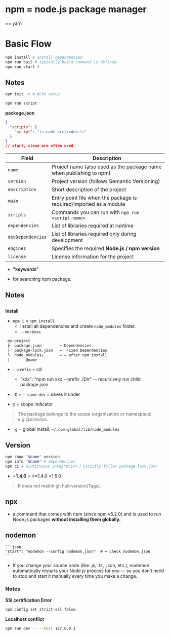 # npm = node.js package manager
== yarn

# Basic Flow

```bash
npm install # install dependencies
npm run buil # typically build command is defined
npm run start # 
```

## Notes

```bash
npm init -y # Auto setup
```


```bash
npm run script
```

**package.json**

```json
{
  "scripts": {
    "script": "ts-node src/index.ts"
  }
}
// start, clean are often used
```

| Field             | Description                                                         |
| ----------------- | ------------------------------------------------------------------- |
| `name`            | Project name (also used as the package name when publishing to npm) |
| `version`         | Project version (follows Semantic Versioning)                       |
| `description`     | Short description of the project                                    |
| `main`            | Entry point file when the package is required/imported as a module  |
| `scripts`         | Commands you can run with `npm run <script-name>`                   |
| `dependencies`    | List of libraries required at runtime                               |
| `devDependencies` | List of libraries required only during development                  |
| `engines`         | Specifies the required **Node.js / npm version**                    |
| `license`         | License information for the project                                 |


* **"keywords"**

- for searching npm package.

## Notes

## 
**Install**
* `npm i` = `npm install`
  * Install all dependencies and create `node_modules` folder.
  * `--verbose`

```txt
 my-project
 ┣  package.json        ← Dependencies
 |  package-lock.json   ←  Fixed Dependencies
 ┗  node_modules/       ← ← after npm install
 |       @name

```

* `--prefix` = cd  
    * "xxx": "npm run xxx --prefix ./Dir" -- recursively run child package.json

* `-D` = `--save-dev` = saves it under

* `@` = scope indicator
> The package belongs to the scope (organization or namespace) e.g.@directus.

* `-g` = global install. `~/.npm-global/lib/node_modules`

## Version

```bash
npm show "$name" version
npm info "$name" # dependencies
npm ci #（Continuous Integration ）Strictly follow package-lock.json
```

* **~1.4.0** = >=1.4.0 <1.5.0
> It does not match git hub version(Tags).

## npx
* a command that comes with npm (since npm v5.2.0) and is used to run Node.js packages **without installing them globally.**

## nodemon
    ```json
    "start": "nodemon --config nodemon.json"  # ← Check nodemon.json
    ```
* If you change your source code (like .js, .ts, .json, etc.), nodemon automatically restarts your Node.js process for you — so you don’t need to stop and start it manually every time you make a change.

### Notes

**SSl certification Error**

```bash
npm config set strict-ssl false
```


**Localhost conflict**
```bash
npm run dev -- --host 127.0.0.1
```


